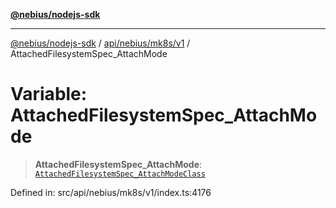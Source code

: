 [**@nebius/nodejs-sdk**](../../../../../README.md)

***

[@nebius/nodejs-sdk](../../../../../README.md) / [api/nebius/mk8s/v1](../README.md) / AttachedFilesystemSpec\_AttachMode

# Variable: AttachedFilesystemSpec\_AttachMode

> **AttachedFilesystemSpec\_AttachMode**: [`AttachedFilesystemSpec_AttachModeClass`](../type-aliases/AttachedFilesystemSpec_AttachModeClass.md)

Defined in: src/api/nebius/mk8s/v1/index.ts:4176
